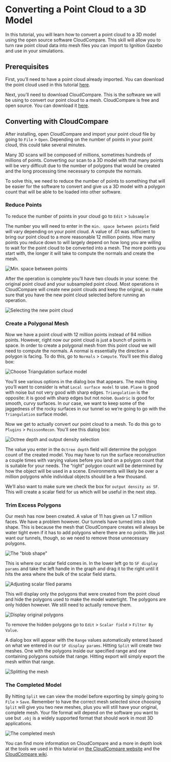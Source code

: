 # Converting a Point Cloud to a 3D Model

In this tutorial, you will learn how to convert a point cloud to a 3D model using the open source software CloudCompare.
This skill will allow you to turn raw point cloud data into mesh files you can import to Ignition Gazebo and use in your simulations.

## Prerequisites

First, you’ll need to have a point cloud already imported.
You can download the point cloud used in this tutorial [here](https://www.dropbox.com/sh/zg97h5e8e7enya4/AADh1IArhXT2_BbS7z8GeBNza?dl=0).

Next, you’ll need to download CloudCompare.
This is the software we will be using to convert our point cloud to a mesh.
CloudCompare is free and open source.
You can download it [here](http://www.danielgm.net/cc/release/).

## Converting with CloudCompare

After installing, open CloudCompare and import your point cloud file by going to `File` > `Open`.
Depending on the number of points in your point cloud, this could take several minutes.

<!-- maybe instead have a screen here of what the screen looks like after importing?
like "You should see the following:" -->

Many 3D scans will be composed of millions, sometimes hundreds of millions of points.
Converting our scan to a 3D model with that many points will be very difficult due to the number of polygons that would be created and the long processing time necessary to compute the normals.

To solve this, we need to reduce the number of points to something that will be easier for the software to convert and give us a 3D model with a polygon count that will be able to be loaded into other software.

### Reduce Points

To reduce the number of points in your cloud go to `Edit` > `Subsample`

The number you will need to enter in the `min. space between points` field will vary depending on your point cloud.
A value of .01 was sufficient to bring our point cloud to a more reasonable 12 million points.
How many points you reduce down to will largely depend on how long you are willing to wait for the point cloud to be converted into a mesh.
The more points you start with, the longer it will take to compute the normals and create the mesh.

![Min. space between points](files/point_cloud_to_mesh/minspace.png)

After the operation is complete you’ll have two clouds in your scene: the original point cloud and your subsampled point cloud.
Most operations in CloudCompare will create new point clouds and keep the original, so make sure that you have the new point cloud selected before running an operation.

![Selecting the new point cloud](files/point_cloud_to_mesh/newcloud.png)

### Create a Polygonal Mesh

Now we have a point cloud with 12 million points instead of 94 million points.
However, right now our point cloud is just a bunch of points in space.
In order to create a polygonal mesh from this point cloud we will need to compute the normals.
A normal is essentially the direction a polygon is facing.
To do this, go to `Normals` > `Compute`.
You'll see this dialog box:

![Choose Triangulation surface model](files/point_cloud_to_mesh/triangulation.png)

You’ll see various options in the dialog box that appears.
The main thing you’ll want to consider is what `Local surface model` to use.
`Plane` is good with noise but not very good with sharp edges.
`Triangulation` is the opposite: it is good with sharp edges but not noise.
`Quadric` is good for smooth, curvy surfaces.
In our case, we want to keep some of the jaggedness of the rocky surfaces in our tunnel so we’re going to go with the `Triangulation` surface model.

Now we get to actually convert our point cloud to a mesh.
To do this go to `Plugins` > `PoissonRecon`.
You'll see this dialog box:

![Octree depth and output density selection](files/point_cloud_to_mesh/outputdensity.png)

The value you enter in the `Octree depth` field will determine the polygon count of the created model.
You may have to run the surface reconstruction a couple times with varying values before you land on a polygon count that is suitable for your needs.
The “right” polygon count will be determined by how the object will be used in a scene.
Environments will likely be over a million polygons while individual objects should be a few thousand.

We’ll also want to make sure we check the box for `output density as SF`.
This will create a scalar field for us which will be useful in the next step.

### Trim Excess Polygons

Our mesh has now been created.
A value of 11 has given us 1.7 million faces.
We have a problem however.
Our tunnels have turned into a blob shape.
This is because the mesh that CloudCompare creates will always be water tight even if it has to add polygons where there are no points.
We just want our tunnels, though, so we need to remove those unnecessary polygons.

![The "blob shape"](files/point_cloud_to_mesh/blobshape.png)

This is where our scalar field comes in.
In the lower left go to `SF display params` and take the left handle in the graph and drag it to the right until it hits the area where the bulk of the scalar field starts.

![Adjusting scalar filed params](files/point_cloud_to_mesh/scalarfield.png)

<!-- make this a gif ^ of dragging to the right position -->

This will display only the polygons that were created from the point cloud and hide the polygons used to make the model watertight.
The polygons are only hidden however.
We still need to actually remove them.

![Display original polygons](files/point_cloud_to_mesh/polygons.png)

To remove the hidden polygons go to `Edit` > `Scalar field` > `Filter By Value`.

A dialog box will appear with the `Range` values automatically entered based on what we entered in our `SF display params`.
Hitting `Split` will create two meshes.
One with the polygons inside our specified range and one containing polygons outside that range.
Hitting export will simply export the mesh within that range.

![Splitting the mesh](files/point_cloud_to_mesh/splitmesh.png)

### The Completed Model

By hitting `Split` we can view the model before exporting by simply going to `File` > `Save`.
Remember to have the correct mesh selected since choosing `Split` will give you two new meshes, plus you will still have your original, complete mesh.
Your file format will depend on the software you want to use but `.obj` is a widely supported format that should work in most 3D applications.

![The completed mesh](files/point_cloud_to_mesh/completemesh.png)

You can find more information on CloudCompare and a more in depth look at the tools we used in this tutorial on [the CloudCompare website](https://www.cloudcompare.org/) and the [CloudCompare wiki](https://www.cloudcompare.org/doc/wiki/index.php?title=Main_Page).

<!--

## Next Up

Learn how to import your mesh into Ignition Gazebo, either by importing your mesh to Fuel, or writing an SDF file.

(add link to importing mesh to fuel (which i'll be writing next)? or to SDF?)

-->
